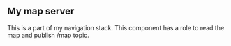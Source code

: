 ## My map server
This is a part of my navigation stack.
This component has a role to read the map and publish /map topic.
